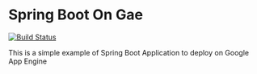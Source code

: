 # Spring Boot On Gae


[![Build Status](https://travis-ci.org/dennysfredericci/spring-boot-on-gae.svg?branch=master)](https://travis-ci.org/dennysfredericci/spring-boot-on-gae)


This is a simple example of Spring Boot Application to deploy on Google App Engine
